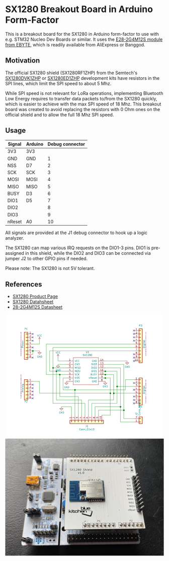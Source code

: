 # SX1280 Breakout Board in Arduino Form-Factor

This is a breakout board for the SX1280 in Arduino form-factor to use with e.g. STM32 Nucleo Dev Boards or similar. It uses the [E28-2G4M12S module from EBYTE](https://www.ebyte.com/en/new-view-info.aspx?id=297), which is readily available from AliExpress or Banggod. 

## Motivation

The official SX1280 shield (SX1280RF1ZHP) from the Semtech's [SX1280DVK1ZHP](https://www.semtech.com/products/wireless-rf/24-ghz-transceivers/sx1280dvk1zhp) or [SX1280ED1ZHP](https://www.semtech.com/products/wireless-rf/lora-transceivers/sx1280ed1zhp) development kits have resistors in the SPI lines, which limit the SPI speed to about 5 Mhz. 

While SPI speed is not relevant for LoRa operations, implementing Bluetooth Low Energy requires to transfer data packets to/from the SX1280 quickly, which is easier to achieve with the max SPI speed of 18 Mhz. This breakout board was created to avoid replacing the resistors with 0 Ohm ones on the official shield and to allow the full 18 Mhz SPI speed.


## Usage

Signal | Arduino | Debug connector
-------|---------|----------------
3V3    |  3V3    | 
GND    |  GND    |   1
NSS    |  D7     |   2
SCK    |  SCK    |   3
MOSI   |  MOSI   |   4
MISO   |  MISO   |   5
BUSY   |  D3     |   6
DIO1   |  D5     |   7
DIO2   |         |   8
DIO3   |         |   9
nReset |  A0     |  10

All signals are provided at the J1 debug connector to hook up a logic analyzer.

The SX1280 can map various IRQ requests on the DIO1-3 pins. DIO1 is pre-assigned in this shield, while the DIO2 and DIO3 can be connected via jumper J2 to other GPIO pins if needed. 

Please note: The SX1280 is not 5V tolerant.

## References
- [SX1280 Product Page](https://www.semtech.com/products/wireless-rf/24-ghz-transceivers/sx1280)
- [SX1280 Datahsheet](https://semtech.my.salesforce.com/sfc/p/E0000000JelG/a/2R000000HoCW/8EVYKPLcthcKCB_cKzApAc6Xf6tAHtn9.UKcOh7SNmg)
- [28-2G4M12S Datasheet](https://www.ebyte.com/en/downpdf.aspx?id=286)

![Schematic](sx1280-shield-schematic.png)
![STM32 L476RG Nucleo with SX1280 Shield](nucleo-with-sx1280-shield.jpg)
